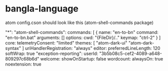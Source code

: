 # bangla-language

atom config.cson should look like this (atom-shell-commands package)

"*":
  "atom-shell-commands":
    commands: [
      {
        name: "en-to-bn"
        command: "en-to-bn.bat"
        arguments: []
        options:
          cwd: "{FileDir}/.."
          keymap: "ctrl-2"
      }
    ]
  core:
    telemetryConsent: "limited"
    themes: [
      "atom-dark-ui"
      "atom-dark-syntax"
    ]
    uriHandlerRegistration: "always"
  editor:
    preferredLineLength: 120
    softWrap: true
  "exception-reporting":
    userId: "3b5b08c5-cef2-4089-a648-809297c68b6d"
  welcome:
    showOnStartup: false
  wordcount:
    alwaysOn: true
    noextension: true
